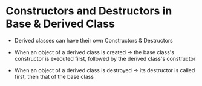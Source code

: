 # Constructors and Destructors in Base & Derived Class

- Derived classes can have their own Constructors & Destructors

- When an object of a derived class is created -> 
  the base class's constructor is executed first,
  followed by the derived class's constructor

- When an object of a derived class is destroyed ->
  its destructor is called first,
  then that of the base class